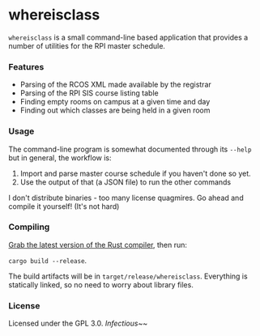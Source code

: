 # whereisclass

`whereisclass` is a small command-line based application that provides a
number of utilities for the RPI master schedule.

### Features
-  Parsing of the RCOS XML made available by the registrar
-  Parsing of the RPI SIS course listing table
-  Finding empty rooms on campus at a given time and day
-  Finding out which classes are being held in a given room

### Usage
The command-line program is somewhat documented through its `--help` but
in general, the workflow is:
1. Import and parse master course schedule if you haven't done so yet.
2. Use the output of that (a JSON file) to run the other commands

I don't distribute binaries - too many license quagmires. Go ahead and
compile it yourself! (It's not hard)

### Compiling
[Grab the latest version of the Rust compiler](https://www.rust-lang.org/),
then run:

```cargo build --release```.

The build artifacts will be in `target/release/whereisclass`. Everything
is statically linked, so no need to worry about library files.

### License
Licensed under the GPL 3.0. *Infectious*~~

